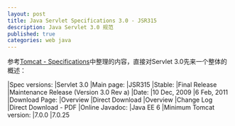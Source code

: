 ```yaml
---
layout: post
title: Java Servlet Specifications 3.0 - JSR315
description: Java Servlet 3.0 规范
published: true
categories: web java
---
```



参考[Tomcat - Specifications][Tomcat - Specifications]中整理的内容，直接对Servlet 3.0先来一个整体的概述：

|Spec versions:
|Servlet 3.0
|Main page:
|JSR315
|Stable:
|Final Release
|Maintenance Release (Version 3.0 Rev a)
|Date:
|10 Dec, 2009
|6 Feb, 2011
|Download Page:
|Overview
|Direct Download
|Overview
|Change Log
|Direct Download - PDF
|Online Javadoc:
|Java EE 6
|Minimum Tomcat version:
|7.0.0
|7.0.25

































[NingG]:    http://ningg.github.com  "NingG"

[Tomcat - Specifications]:				http://wiki.apache.org/tomcat/Specifications










